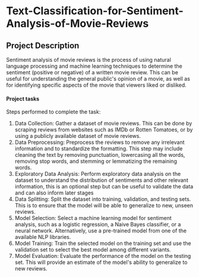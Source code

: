 # Text-Classification-for-Sentiment-Analysis-of-Movie-Reviews

## Project Description
Sentiment analysis of movie reviews is the process of using natural language processing and machine learning techniques to determine the sentiment (positive or negative) of a written movie review. This can be useful for understanding the general public's opinion of a movie, as well as for identifying specific aspects of the movie that viewers liked or disliked. 

#### Project tasks
Steps performed to complete the task:
  1. Data Collection: Gather a dataset of movie reviews. This can be done by scraping reviews from websites such as IMDb or Rotten Tomatoes, or by using a      publicly available dataset of movie reviews.
  2. Data Preprocessing: Preprocess the reviews to remove any irrelevant information and to standardize the formatting. This step may include cleaning the      text by removing punctuation, lowercasing all the words, removing stop words, and stemming or lemmatizing the remaining words.
  3. Exploratory Data Analysis: Perform exploratory data analysis on the dataset to understand the distribution of sentiments and other relevant                information, this is an optional step but can be useful to validate the data and can also inform later stages
  4. Data Splitting: Split the dataset into training, validation, and testing sets. This is to ensure that the model will be able to generalize to new,          unseen reviews.
  5. Model Selection: Select a machine learning model for sentiment analysis, such as a logistic regression, a Naive Bayes classifier, or a neural network.      Alternatively, use a pre-trained model from one of the available NLP libraries.
  6. Model Training: Train the selected model on the training set and use the validation set to select the best model among different variants.
  7. Model Evaluation: Evaluate the performance of the model on the testing set. This will provide an estimate of the model's ability to generalize to new      reviews.
